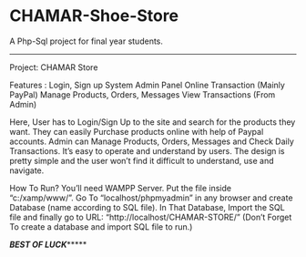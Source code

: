 # CHAMAR-Shoe-Store
A Php-Sql project for final year students. 

***************************************************************
Project: CHAMAR Store

Features :
Login, Sign up System
Admin Panel
Online Transaction (Mainly PayPal)
Manage Products, Orders, Messages
View Transactions (From Admin)

Here, User has to Login/Sign Up to the site and search for the products they want.
They can easily Purchase products online with help of Paypal accounts.
Admin can Manage Products, Orders, Messages and Check Daily Transactions.
It’s easy to operate and understand by users.
The design is pretty simple and the user won’t find it difficult to understand, use and navigate.

How To Run?
You’ll need WAMPP Server. Put the file inside “c:/xamp/www/”.
Go To “localhost/phpmyadmin” in any browser and create Database (name according to SQL file).
In That Database, Import the SQL file and finally go to URL: “http://localhost/CHAMAR-STORE/”
(Don’t Forget To create a database and import SQL file to run.)

***********************BEST OF LUCK****************************
